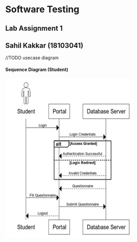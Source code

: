 # Software Testing
## Lab Assignment 1 
## Sahil Kakkar (18103041) 

//TODO
usecase diagram

#### Sequence Diagram (Student)

<img src="https://github.com/saahil4real/Software_Testing-18103041/blob/main/Lab_Assignment_1/Sequence_Diagram_student.png" alt="Girl in a jacket" width="400" height="500">



